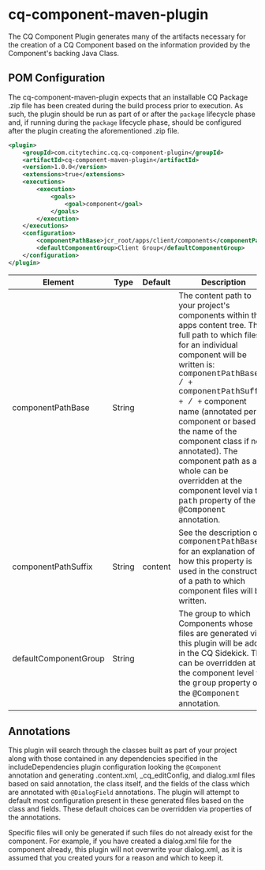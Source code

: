 cq-component-maven-plugin
=========================

The CQ Component Plugin generates many of the artifacts necessary for the creation of a CQ Component based on the information provided
by the Component's backing Java Class.

POM Configuration
-----------------

The cq-component-maven-plugin expects that an installable CQ Package .zip file has been created during
the build process prior to execution.  As such, the plugin should be run as part of or after the `package`
lifecycle phase and, if running during the `package` lifecycle phase, should be configured after the
plugin creating the aforementioned .zip file.

```xml
<plugin>
	<groupId>com.citytechinc.cq.cq-component-plugin</groupId>
	<artifactId>cq-component-maven-plugin</artifactId>
	<version>1.0.0</version>
	<extensions>true</extensions>
	<executions>
		<execution>
			<goals>
				<goal>component</goal>
			</goals>
		</execution>
	</executions>
	<configuration>
		<componentPathBase>jcr_root/apps/client/components</componentPathBase>
		<defaultComponentGroup>Client Group</defaultComponentGroup>
	</configuration>
</plugin>

```

<table>
  <thead>
    <tr>
      <th>Element</th>
      <th>Type</th>
      <th>Default</th>
      <th>Description</th>
    </tr>
  </thead>
  <tbody>
    <tr>
      <td>componentPathBase</td>
      <td>String</td>
      <td></td>
      <td>The content path to your project's components within the apps content tree.  The full path to which
          files for an individual component will be written is:
          <span style="font-family:courier">componentPathBase + / + componentPathSuffix + / +</span> component name (annotated per component or based
          on the name of the component class if not annotated).  The component path as a whole can be overridden
          at the component level via the <span style="font-family:courier">path</span> property of the <span style="font-family:courier">@Component</span> annotation.</td>
    </tr>
    <tr>
      <td>componentPathSuffix</td>
      <td>String</td>
      <td>content</td>
      <td>See the description of <span style="font-family:courier">componentPathBase</span> for an explanation of how this property is used in
          the construction of a path to which component files will be written.</td>
    </tr>
    <tr>
      <td>defaultComponentGroup</td>
      <td>String</td>
      <td></td>
      <td>The group to which Components whose files are generated via this plugin will be added in the
          CQ Sidekick.  This can be overridden at the component level via the <span style="font-family:courier">group</span> property of the
          <span style="font-family:courier">@Component</span> annotation.</td>
    </tr>
  </tbody>
</table>

Annotations
-----------

This plugin will search through the classes built as part of your project along with those contained in any
dependencies specified in the includeDependencies plugin configuration looking the `@Component` annotation and
generating .content.xml, _cq_editConfig, and dialog.xml files based on said annotation, the class itself,
and the fields of the class which are annotated with `@DialogField` annotations.  The plugin will attempt to
default most configuration present in these generated files based on the class and fields.  These default
choices can be overridden via properties of the annotations.

Specific files will only be generated if such files do not already exist for the component.  For example,
if you have created a dialog.xml file for the component already, this plugin will not overwrite your dialog.xml,
as it is assumed that you created yours for a reason and which to keep it.





